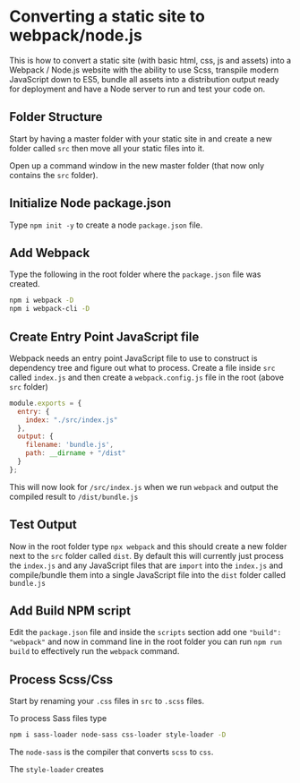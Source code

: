 # Converting a static site to webpack/node.js

This is how to convert a static site (with basic html, css, js and assets) into a Webpack / Node.js website with the ability to use Scss, transpile modern JavaScript down to ES5, bundle all assets into a distribution output ready for deployment and have a Node server to run and test your code on.

## Folder Structure

Start by having a master folder with your static site in and create a new folder called `src` then move all your static files into it.

Open up a command window in the new master folder (that now only contains the `src` folder).

## Initialize Node package.json

Type `npm init -y` to create a node `package.json` file.

## Add Webpack

Type the following in the root folder where the `package.json` file was created.

```bash
npm i webpack -D
npm i webpack-cli -D
```

## Create Entry Point JavaScript file

Webpack needs an entry point JavaScript file to use to construct is dependency tree and figure out what to process. Create a file inside `src` called `index.js` and then create a `webpack.config.js` file in the root (above `src` folder)

```javascript
module.exports = {
  entry: {
    index: "./src/index.js"
  },
  output: {
    filename: 'bundle.js',
    path: __dirname + "/dist"
  }
};
```

This will now look for `/src/index.js` when we run `webpack` and output the compiled result to `/dist/bundle.js`

## Test Output

Now in the root folder type `npx webpack` and this should create a new folder next to the `src` folder called `dist`. By default this will currently just process the `index.js` and any JavaScript files that are `import` into the `index.js` and compile/bundle them into a single JavaScript file into the `dist` folder called `bundle.js`

## Add Build NPM script

Edit the `package.json` file and inside the `scripts` section add one `"build": "webpack"` and now in command line in the root folder you can run `npm run build` to effectively run the `webpack` command.

## Process Scss/Css

Start by renaming your `.css` files in `src` to `.scss` files. 

To process Sass files type 

```bash
npm i sass-loader node-sass css-loader style-loader -D
```

The `node-sass` is the compiler that converts `scss` to `css`. 

The `style-loader` creates <style> nodes from JavaScript strings.

The `css-loader` compiles css files (so they can be compressed, nested etc...)

The `sass-loader` compiles Sass files to css using `node-sass`

Configure Webpack via a configuration file to add a test and use to capture `.scss` and `.css` files and process them through the loaders. Add `webpack.config.js` in the root folder like so

```javascript
module.exports = {
  ...
  module: {
    rules: [
      {
        test: /\.(s*)css$/,
        use: ["style-loader", "css-loader", "sass-loader"]
      }
    ]
  }
};
```

Finally import the style sheets in the `index.js` file so they can picked up and processed.

```javascript
import "./assets/style.scss";
console.log("I'm alive");
```

Now run `npm run build` and then check the command line output and it should show any `.scss` and `.css` as being processed.

```
webpack
Hash: 9d4d371c89bd28c13848
Version: webpack 4.41.1
Time: 500ms
Built at: 10/11/2019 4:24:46 PM
    Asset      Size  Chunks             Chunk Names
bundle.js  4.66 KiB       0  [emitted]  main
Entrypoint main = bundle.js
[0] ./src/app.js 60 bytes {0} [built]
[1] ./src/assets/style.scss 453 bytes {0} [built]
[2] ./node_modules/css-loader/dist/cjs.js!./node_modules/sass-loader/dist/cjs.js!./src/assets/style.scss 174 bytes {0} [built]
```

Now if you looked inside the output `bundle.js` file you would see the styles in the JavaScript file.

## Auto Vendor Prefixes

You can add PostCSS so your CSS gets any vendor prefixes automatically added so newer features that need browser vendor-specific versions get added for you.

```bash
npm i postcss-loader autoprefixer -D
```

Now add the postCSS loader to your Sass/Css rule in the `webpack.config.js` file

```javascript
// Sass and css files
{
  test: /\.(s*)css$/i,
  use: ["style-loader", "css-loader", "sass-loader", "postcss-loader"]
},
```

Then create a `postcss.config.js` file like this to make postCSS use autoprefixer.

```javascript
module.exports = {
  plugins: [
    require('autoprefixer')
  ]
}
```

## Process Images and Assets

To be able to handle images and other assets so when we reference them and use them in `src` they get copied to `dist` run the following.

```bash
npm i file-loader -D
```

Then in the `webpack.config.js` add the following rule to include images and fonts. Add any extension you need.

```javascript
{
  test: /\.(png|svg|jpg|gif|woff|woff2|eot|ttf|otf)$/,
  use: ["file-loader"]
}
```

Now whenever you reference any image or font from a `scss`, `css`, `js` or other file it will be detected and copied.

You can import it in JavaScript like this.

```javascript
 import Icon from './assets/image.png';
```

You can reference it in `css` or `scss` like you would a normal image. Perhaps like this.

```css
body {
  background: url("./image.jpg");
}
```

Where the `.scss` and image are in the same folder.

## Inline small files

To save on HTTP requests we can inline small content so it is directly inside the JavaScript bundle as data base64 encoded strings.

>  Remove the `file-loader` in the `webpack.config.js` as this loader will use it as a fallback if files are larger than the size limit, so there is no need to specify both.

Install the url loader.

```bash
npm i url-loader -D
```

Add this to the `webpack.config.js` rules section.

```javascript
{
  test: /\.(png|svg|jpg|gif|woff|woff2|eot|ttf|otf)$/i,
  use: [
    {
      loader: "url-loader",
      options: {
        limit: 8192 // 8kb
      }
    }
  ]
}
```

## Process JavaScript

We should transpile JavaScript down to ES2015 so that all browsers can understand it, while our source JavaScript can use the newest features and language. To do that we will use Babel.

```bash
npm i @babel/core @babel/preset-env babel-loader -D
```

Now update the `webpack.config.js` file and add a rules section

```javascript
{
  test: /\.js$/i,
  exclude: /node_modules/,
  loader: "babel-loader",
  options: {
    presets: ["@babel/preset-env"]
  }
}
```

## Minify JavaScript

Webpack 4 by default now minifies JavaScript so no need to do this.

## Clean Dist folder

It's good to clean the `dist` folder before re-building. 

```bash
npm i clean-webpack-plugin -D
```

Then add the following `require()` and entry to the plugin section

```javascript
const HtmlWebpackPlugin = require("html-webpack-plugin");
const { CleanWebpackPlugin } = require("clean-webpack-plugin");

module.exports = {
  entry: "./src/app.js",
  output: {
    filename: "bundle.js",
    path: __dirname + "/dist"
  },
  plugins: [
    new CleanWebpackPlugin(),
    new HtmlWebpackPlugin({ title: "Output Management" })
  ],
  module: {
    rules: [
      {
        test: /\.(s*)css$/,
        use: ["style-loader", "css-loader", "sass-loader", "postcss-loader"]
      }
    ]
  }
};
```

Now every time you run `webpack` it will delete any old files from the `dist` folder.

## Favicon generation

Add an icon to your source folder, then in the `webpack.config.js` file in the plugins section for any `HtmlWebpackPlugin` add the `favicon` property

```javascript
    new HtmlWebpackPlugin({
      favicon: "./src/icon.png",
      ...
```

## Process HMTL

In order to process and output the HTML files in `src` we need to use the `HtmlWebpackPlugin`. 

```bash
npm i html-webpack-plugin -D
```

To use the plug-in add the `require()` and `plugins` section to the `webpack.config.js` file, and add the `entry` values if you want to split up the dependencies between pages as each entry JavaScript acts as a way to load in CSS files for the associates HTML file for example.

Also update the output now from the static name `bundle.js` to the specific entry point name and include a chunk hash so that every time you build the filename is different (this prevents caching issues).

```javascript
const HtmlWebpackPlugin = require('html-webpack-plugin');

module.exports = {
  entry: {
    index: "./src/index.js",
    about: "./src/about.js",
  },
  output: {
    filename: "[name].[chunkhash].js",
    path: __dirname + "/dist"
  },
  plugins: [
    new HtmlWebpackPlugin({
      template: './src/index.html',
      chunks: ['index'],
      filename: 'index.html'
    }),
    new HtmlWebpackPlugin({
      template: './src/about.html',
      chunks: ['about'],
      filename: 'about.html'
    }),
  ],
  module: {
    rules: [
      {
        test: /\.(s*)css$/,
        use: ["style-loader", "css-loader", "sass-loader", "postcss-loader"]
      }
    ]
  }
};
```

Use a `HtmlWebpackPlugin` for each page.

> When the HTML is output it will get the bundled entry JavaScript file injected into the HTML, which will in turn then load and inject all the CSS and JavaScript files. The only thing left to reference is other assets such as images and fonts.

To add a reference to any other assets processed by webpack like normal in the HTML, install `html-loader` and any image `src` links will be replaced with the right path.

```html
<!DOCTYPE html>
<html lang="en">
  <head>
    <meta charset="UTF-8" />
    <meta name="viewport" content="width=device-width, initial-scale=1.0" />
    <meta http-equiv="X-UA-Compatible" content="ie=edge" />
    <title>Document</title>
  </head>
  <body>
    <img src="./assets/image.jpg"></img>
    <img src="./assets/small.gif"></img>
  </body>
</html>
```

```bash
npm i html-loader -D
```

In the `webpack.config.js` file add the following rile

```javascript
{
  test: /\.(html)$/,
  use: {
    loader: "html-loader",
    options: {
      interpolate: true,
      attrs: ["img:src", "link:href"]
    }
  }
}
```

This will change any img src links and link hrefs to the actual asset links, and with `interpolate` as true it allows you to include other HTML into your current HTML (like headers and footers) using this syntax in your HTML

```javascript
${require('./header.html')}
```

## Source Map for debugging

To allow easier debugging back to the original unbundled JavaScript files, add `devtool: 'inline-source-map'` to the `webpack.config.js` file. Now when you get an error the console log will show an error relative to the original unbundled files for easier debugging.

## Development Server

To test your website in a dev server use the Webpack Dev Server

```bash
npm i webpack-dev-server -D
```

Now add to your `package.json` file in the `scripts` section.

```json
"start": "webpack-dev-server --open"
```

Then you can run `npm start` to run the dev server. The open flag opens the browser automatically for you once it starts.

# Production Setup

There are several things you only want to do in your production build like Minify JS/CSS, and things you only want to do in development like source mapping.

## Splitting Webpack Config for Dev and Production

First install the merge tool.

```bash
npm i webpack-merge -D
```

Now create a new file `webpack.config.dev.js` and move the `devtool` property and the Scss/Css rule, and add the `mode` property that are specific to the development environment.

So we can also see during development where the file paths are, we can move the url loader rule over and add a `name` attribute setting it to the full path so its easier when debugging.

### webpack.config.dev.js

```javascript
const merge = require("webpack-merge");
const baseConfig = require("./webpack.config.js");

module.exports = merge(baseConfig, {
  mode: "development",
  devtool: "inline-source-map",
  module: {
    rules: [
      // Sass and css files
      {
        test: /\.(s*)css$/i,
        use: ["style-loader", "css-loader", "sass-loader", "postcss-loader"]
      },
      // Inline content that is less than 8kb to data base64 strings
      {
        test: /\.(png|svg|jpg|gif|woff|woff2|eot|ttf|otf)$/i,
        use: [
          {
            loader: "url-loader",
            options: {
              name: "[path][name].[ext]?hash=[hash:20]",
              limit: 8192 // 8kb
            }
          }
        ]
      }
    ]
  }
});
```

## Extracting CSS to files for Production

By default webpack inlines the CSS to JavaScript. Even though this can be convenient during development, its not good for production.

The current solution doesn't allow cache CSS. You can also get a Flash of Unstyled Content (FOUC). FOUC happens because the browser takes a while to load JavaScript and the styles would be applied only then. Separating CSS to a file of its own avoids the problem by letting the browser to manage it separately.

```bash
npm i mini-css-extract-plugin optimize-css-assets-webpack-plugin -D
```

Make another file for production just the same and this time copy the Scss/Css rule over from development and add in the `MiniCssExtractPlugin` code to extract the CSS to individual css files per entry point, and remove the `style-loader` as the `MiniCssExtractPlugin` will inject the output CSS locations into the HTML for us.

We add source-map output to production too to aid debugging issues in production via the source map files.

Don't forget to add the the url loader to the rules in production too.

### webpack.config.prod.js

```javascript
const merge = require("webpack-merge");
const baseConfig = require("./webpack.config.js");
const MiniCssExtractPlugin = require("mini-css-extract-plugin");
const OptimizeCssAssetsPlugin = require("optimize-css-assets-webpack-plugin");

module.exports = merge(baseConfig, {
  mode: "production",
  devtool: "source-map",
  module: {
    rules: [
      // Inline content that is less than 8kb to data base64 strings
      {
        test: /\.(png|svg|jpg|gif|woff|woff2|eot|ttf|otf)$/i,
        use: [
          {
            loader: "url-loader",
            options: {
              limit: 8192 // 8kb
            }
          }
        ]
      },
      // Sass and css files
      {
        test: /\.(s*)css$/i,
        use: [
          MiniCssExtractPlugin.loader,
          "css-loader",
          "sass-loader",
          "postcss-loader"
        ]
      }
    ]
  },
  plugins: [
    new MiniCssExtractPlugin({
      filename: "[name].[contenthash].css"
    }),
    new OptimizeCssAssetsPlugin({
      cssProcessor: require("cssnano"),
      cssProcessorOptions: {
        map: {
          inline: true
        },
        discardComments: {
          removeAll: true
        },
        discardUnused: true
      },
      canPrint: true
    })
  ]
});
```

Update your `package.json` file so the standard start command is using the development configuration, and add a build command that will run the production configuration.

```json
"scripts": {
  "start": "webpack-dev-server --config webpack.config.dev.js --open",
  "build": "webpack --config webpack.config.prod.js"
}
```

## Structuring Source folder better

We can better structure the source folder like this.

```
.
├── configuration
│   ├── postcss.config.js
│   ├── webpack.config.dev.js
│   ├── webpack.config.js
│   └── webpack.config.prod.js
├── package.json
└── src
    ├── about
    │   ├── about.html
    │   └── about.js
    ├── home
    │   ├── images
    │   │   └── homepage-splash.jpg
    │   ├── home.html
    │   ├── home.js
    │   └── scss
    │       └── home.scss
    └── shared
        ├── footer.html
        ├── header.html
        ├── images
        │   ├── icon.png
        │   ├── image.jpg
        │   └── small.gif
        ├── js
        │   └── shared.js
        └── scss
            └── shared.scss
```

The configuration files all go in a `configuration` folder. 

The `src` folder contains a folder per page of the application.

Inside each page folder is the page HTML itself, and the page JavaScript file. Then all other items go into sub folders for images, scss, javascript and other assets.

For shared assets, they follow the same structure but in a folder named `shared`.

> Remember to update your `package.json` to point to the new configuration file locations, your `webpack.config` files for all entry JavaScript and plugin configurations, as well as any other references in HTML, CSS and JavaScript